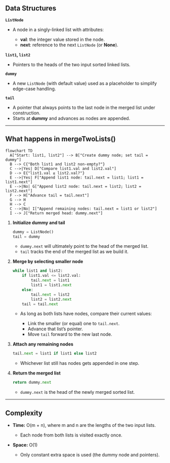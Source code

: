 ## Data Structures

**`ListNode`**

* A node in a singly-linked list with attributes:

  * **val**: the integer value stored in the node.
  * **next**: reference to the next `ListNode` (or **None**).

**`list1`, `list2`**

* Pointers to the heads of the two input sorted linked lists.

**`dummy`**

* A new `ListNode` (with default value) used as a placeholder to simplify edge-case handling.

**`tail`**

* A pointer that always points to the last node in the merged list under construction.
* Starts at **dummy** and advances as nodes are appended.

---

## What happens in mergeTwoLists()

```mermaid
flowchart TD
  A["Start: list1, list2"] --> B["Create dummy node; set tail = dummy"]
  B --> C{"Both list1 and list2 non-empty?"}
  C -->|Yes| D["Compare list1.val and list2.val"]
  D --> E{"list1.val ≤ list2.val?"}
  E -->|Yes| F["Append list1 node: tail.next = list1; list1 = list1.next"]
  E -->|No| G["Append list2 node: tail.next = list2; list2 = list2.next"]
  F --> H["Advance tail = tail.next"]
  G --> H
  H --> C
  C -->|No| I["Append remaining nodes: tail.next = list1 or list2"]
  I --> J["Return merged head: dummy.next"]
```

1. **Initialize dummy and tail**

   ```python
   dummy = ListNode()
   tail = dummy
   ```

   * `dummy.next` will ultimately point to the head of the merged list.
   * `tail` tracks the end of the merged list as we build it.

2. **Merge by selecting smaller node**

   ```python
   while list1 and list2:
       if list1.val <= list2.val:
           tail.next = list1
           list1 = list1.next
       else:
           tail.next = list2
           list2 = list2.next
       tail = tail.next
   ```

   * As long as both lists have nodes, compare their current values:

     * Link the smaller (or equal) one to `tail.next`.
     * Advance that list’s pointer.
     * Move `tail` forward to the new last node.

3. **Attach any remaining nodes**

   ```python
   tail.next = list1 if list1 else list2
   ```

   * Whichever list still has nodes gets appended in one step.

4. **Return the merged list**

   ```python
   return dummy.next
   ```

   * `dummy.next` is the head of the newly merged sorted list.

---

## Complexity

* **Time:** O(m + n), where m and n are the lengths of the two input lists.

  * Each node from both lists is visited exactly once.

* **Space:** O(1)

  * Only constant extra space is used (the dummy node and pointers).
